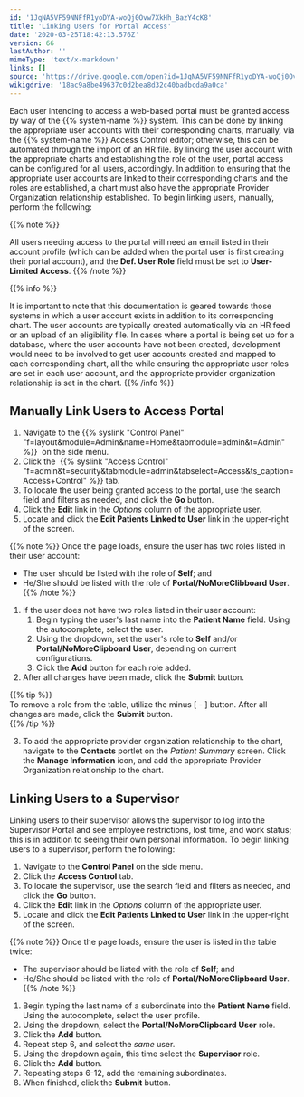 ```yaml
---
id: '1JqNA5VF59NNFfR1yoDYA-woQj0Ovw7XkHh_BazY4cK8'
title: 'Linking Users for Portal Access'
date: '2020-03-25T18:42:13.576Z'
version: 66
lastAuthor: ''
mimeType: 'text/x-markdown'
links: []
source: 'https://drive.google.com/open?id=1JqNA5VF59NNFfR1yoDYA-woQj0Ovw7XkHh_BazY4cK8'
wikigdrive: '18ac9a8be49637c0d2bea8d32c40badbcda9a0ca'
---
```

Each user intending to access a web-based portal must be granted access by way of the {{% system-name %}} system. This can be done by linking the appropriate user accounts with their corresponding charts, manually, via the {{% system-name %}} Access Control editor; otherwise, this can be automated through the import of an HR file. By linking the user account with the appropriate charts and establishing the role of the user, portal access can be configured for all users, accordingly. In addition to ensuring that the appropriate user accounts are linked to their corresponding charts and the roles are established, a chart must also have the appropriate Provider Organization relationship established. To begin linking users, manually, perform the following:

{{% note %}}

All users needing access to the portal will need an email listed in their account profile (which can be added when the portal user is first creating their portal account), and the **Def. User Role** field must be set to **User-Limited Access**.
{{% /note %}}

{{% info %}}

It is important to note that this documentation is geared towards those systems in which a user account exists in addition to its corresponding chart. The user accounts are typically created automatically via an HR feed or an upload of an eligibility file. In cases where a portal is being set up for a database, where the user accounts have not been created, development would need to be involved to get user accounts created and mapped to each corresponding chart, all the while ensuring the appropriate user roles are set in each user account, and the appropriate provider organization relationship is set in the chart.
{{% /info %}}


## Manually Link Users to Access Portal

1. Navigate to the {{% syslink "Control Panel" "f=layout&module=Admin&name=Home&tabmodule=admin&t=Admin" %}}  on the side menu.
2. Click the  {{% syslink "Access Control" "f=admin&t=security&tabmodule=admin&tabselect=Access&ts_caption=Access+Control" %}} tab.
3. To locate the user being granted access to the portal, use the search field and filters as needed, and click the <strong>Go</strong> button.
4. Click the <strong>Edit</strong> link in the <em>Options</em> column of the appropriate user.
5. Locate and click the <strong>Edit Patients Linked to User</strong> link in the upper-right of the screen.

{{% note %}}
Once the page loads, ensure the user has two roles listed in their user account:
* The user should be listed with the role of <strong>Self</strong>; and
* He/She should be listed with the role of <strong>Portal/NoMoreClibboard User</strong>.
{{% /note %}}

1. If the user does not have two roles listed in their user account:
   1. Begin typing the user's last name into the <strong>Patient Name</strong> field. Using the autocomplete, select the user.
   2. Using the dropdown, set the user's role to <strong>Self</strong> and/or <strong>Portal/NoMoreClipboard User</strong>, depending on current configurations.
   3. Click the <strong>Add</strong> button for each role added.
2. After all changes have been made, click the <strong>Submit</strong> button.

{{% tip %}}  
To remove a role from the table, utilize the minus [ - ] button. After all changes are made, click the **Submit** button.  
{{% /tip %}}

3. To add the appropriate provider organization relationship to the chart, navigate to the <strong>Contacts</strong> portlet on the <em>Patient Summary</em> screen. Click the <strong>Manage Information</strong> icon, and add the appropriate Provider Organization relationship to the chart.

## Linking Users to a Supervisor

Linking users to their supervisor allows the supervisor to log into the Supervisor Portal and see employee restrictions, lost time, and work status; this is in addition to seeing their own personal information. To begin linking users to a supervisor, perform the following:
1. Navigate to the <strong>Control Panel</strong> on the side menu.
2. Click the <strong>Access Control</strong> tab.
3. To locate the supervisor, use the search field and filters as needed, and click the <strong>Go</strong> button.
4. Click the <strong>Edit</strong> link in the <em>Options</em> column of the appropriate user.
5. Locate and click the <strong>Edit Patients Linked to User</strong> link in the upper-right of the screen.

{{% note %}}
Once the page loads, ensure the user is listed in the table twice:
* The supervisor should be listed with the role of <strong>Self</strong>; and
* He/She should be listed with the role of <strong>Portal/NoMoreClipboard User</strong>.
{{% /note %}}

1. Begin typing the last name of a subordinate into the <strong>Patient Name</strong> field. Using the autocomplete, select the user profile.
2. Using the dropdown, select the <strong>Portal/NoMoreClipboard User</strong> role.
3. Click the <strong>Add</strong> button.
4. Repeat step 6, and select the <em>same</em> user.
5. Using the dropdown again, this time select the <strong>Supervisor</strong> role.
6. Click the <strong>Add</strong> button.
7. Repeating steps 6-12, add the remaining subordinates.
8. When finished, click the <strong>Submit</strong> button.
